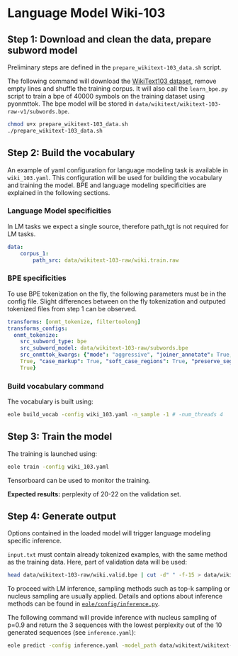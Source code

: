 # Language Model Wiki-103


## Step 1: Download and clean the data, prepare subword model

Preliminary steps are defined in the `prepare_wikitext-103_data.sh` script.

The following command will download the [WikiText103 dataset](https://blog.einstein.ai/the-wikitext-long-term-dependency-language-modeling-dataset/), remove empty lines and shuffle the training corpus. It will also call the `learn_bpe.py` script to train a bpe of 40000 symbols on the training dataset using pyonmttok. The bpe model will be stored in `data/wikitext/wikitext-103-raw-v1/subwords.bpe`.

```bash
chmod u+x prepare_wikitext-103_data.sh
./prepare_wikitext-103_data.sh
```

## Step 2: Build the vocabulary
An example of yaml configuration for language modeling task is available in `wiki_103.yaml`. This configuration will be used for building the vocabulary and training the model.
BPE and language modeling specificities are explained in the following sections.

### Language Model specificities

In LM tasks we expect a single source, therefore path_tgt is not required for LM tasks.

```yaml
data:
    corpus_1:
        path_src: data/wikitext-103-raw/wiki.train.raw
```

### BPE specificities

To use BPE tokenization on the fly, the following parameters must be in the config file.
Slight differences between on the fly tokenization and outputed tokenized files from step 1 can be observed.

```yaml
transforms: [onmt_tokenize, filtertoolong]
transforms_configs:
  onmt_tokenize:
    src_subword_type: bpe
    src_subword_model: data/wikitext-103-raw/subwords.bpe
    src_onmttok_kwargs: {"mode": "aggressive", "joiner_annotate": True, "preserve_placeholders":
    True, "case_markup": True, "soft_case_regions": True, "preserve_segmented_tokens":
    True}
```

### Build vocabulary command
The vocabulary is built using:
```bash
eole build_vocab -config wiki_103.yaml -n_sample -1 # -num_threads 4
```

## Step 3: Train the model

The training is launched using:
```bash
eole train -config wiki_103.yaml
```
Tensorboard can be used to monitor the training.

**Expected results:** perplexity of 20-22 on the validation set.

## Step 4: Generate output
Options contained in the loaded model will trigger language modeling specific inference.

`input.txt` must contain already tokenized examples, with the same method as the training data. Here, part of validation data will be used:
```bash
head data/wikitext-103-raw/wiki.valid.bpe | cut -d" " -f-15 > data/wikitext/wikitext-103-raw-v1/test_input.txt
```

To proceed with LM inference, sampling methods such as top-k sampling or nucleus sampling are usually applied. Details and options about inference methods can be found in [`eole/config/inference.py`](https://github.com/eole-nlp/eole/tree/master/eole/config/inference.py).

The following command will provide inference with nucleus sampling of p=0.9 and return the 3 sequences with the lowest perplexity out of the 10 generated sequences (see `inference.yaml`):
```bash
eole predict -config inference.yaml -model_path data/wikitext/wikitext-103-raw-v1/run/model-lm/step_1000000 -src data/wikitext/wikitext-103-raw-v1/test_input.txt -output data/wikitext/wikitext-103-raw-v1/test_pred.txt
```
